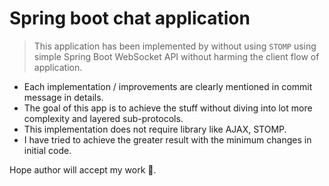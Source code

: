# Spring boot chat application

>   This application has been implemented by without using `STOMP` using simple Spring Boot WebSocket API without harming the client flow of application.

* Each implementation / improvements are clearly mentioned in commit message in details.
* The goal of this app is to achieve the stuff without diving into lot more complexity and layered sub-protocols.
* This implementation does not require library like AJAX, STOMP.
* I have tried to achieve the greater result with the minimum changes in initial code.

Hope author will accept my work 🫡.